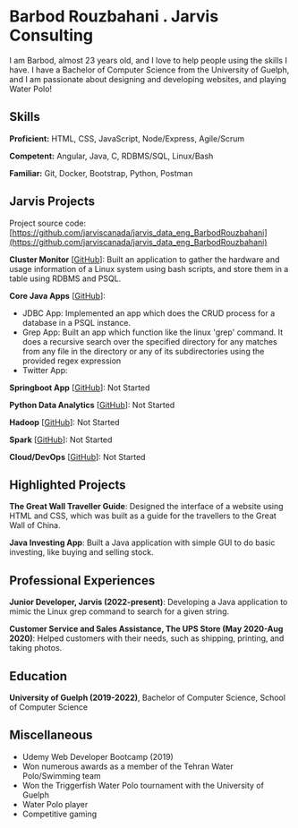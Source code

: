 # Barbod Rouzbahani . Jarvis Consulting

I am Barbod, almost 23 years old, and I love to help people using the skills I have. I have a Bachelor of Computer Science from the University of Guelph, and I am passionate about designing and developing websites, and playing Water Polo!

## Skills

**Proficient:** HTML, CSS, JavaScript, Node/Express, Agile/Scrum

**Competent:** Angular, Java, C, RDBMS/SQL, Linux/Bash

**Familiar:** Git, Docker, Bootstrap, Python, Postman

## Jarvis Projects

Project source code: [https://github.com/jarviscanada/jarvis_data_eng_BarbodRouzbahani](https://github.com/jarviscanada/jarvis_data_eng_BarbodRouzbahani)


**Cluster Monitor** [[GitHub](https://github.com/jarviscanada/jarvis_data_eng_BarbodRouzbahani/tree/master/linux_sql)]: Built an application to gather the hardware and usage information of a Linux system using bash scripts, and store them in a table using RDBMS and PSQL.

**Core Java Apps** [[GitHub](https://github.com/jarviscanada/jarvis_data_eng_BarbodRouzbahani/tree/master/core_java)]:
      
  - JDBC App: Implemented an app which does the CRUD process for a database in a PSQL instance.
  - Grep App: Built an app which function like the linux 'grep' command. It does a recursive search over the specified directory for any matches from any file in the directory or any of its subdirectories using the provided regex expression
  - Twitter App: 

**Springboot App** [[GitHub](https://github.com/jarviscanada/jarvis_data_eng_BarbodRouzbahani/tree/master/springboot)]: Not Started

**Python Data Analytics** [[GitHub](https://github.com/jarviscanada/jarvis_data_eng_BarbodRouzbahani/tree/master/python_data_anlytics)]: Not Started

**Hadoop** [[GitHub](https://github.com/jarviscanada/jarvis_data_eng_BarbodRouzbahani/tree/master/hadoop)]: Not Started

**Spark** [[GitHub](https://github.com/jarviscanada/jarvis_data_eng_BarbodRouzbahani/tree/master/spark)]: Not Started

**Cloud/DevOps** [[GitHub](https://github.com/jarviscanada/jarvis_data_eng_BarbodRouzbahani/tree/master/cloud_devops)]: Not Started


## Highlighted Projects
**The Great Wall Traveller Guide**: Designed the interface of a website using HTML and CSS, which was built as a guide for the travellers to the Great Wall of China.

**Java Investing App**: Built a Java application with simple GUI to do basic investing, like buying and selling stock.


## Professional Experiences

**Junior Developer, Jarvis (2022-present)**: Developing a Java application to mimic the Linux grep command to search for a given string.

**Customer Service and Sales Assistance, The UPS Store (May 2020-Aug 2020)**: Helped customers with their needs, such as shipping, printing, and taking photos.


## Education
**University of Guelph (2019-2022)**, Bachelor of Computer Science, School of Computer Science


## Miscellaneous
- Udemy Web Developer Bootcamp (2019)
- Won numerous awards as a member of the Tehran Water Polo/Swimming team
- Won the Triggerfish Water Polo tournament with the University of Guelph
- Water Polo player
- Competitive gaming
